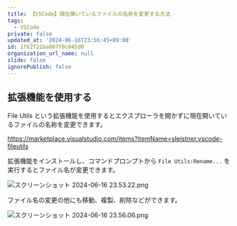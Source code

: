 ```yaml
---
title: 【VSCode】現在開いているファイルの名称を変更する方法
tags:
  - VSCode
private: false
updated_at: '2024-06-16T23:56:45+09:00'
id: 1f62f21ba807f0c045d0
organization_url_name: null
slide: false
ignorePublish: false
---
```

## 拡張機能を使用する

File Utils という拡張機能を使用するとエクスプローラを開かずに現在開いているファイルの名称を変更できます。

https://marketplace.visualstudio.com/items?itemName=sleistner.vscode-fileutils

拡張機能をインストールし、コマンドプロンプトから `File Utils:Rename...` を実行するとファイル名が変更できます。

![スクリーンショット 2024-06-16 23.53.22.png](https://qiita-image-store.s3.ap-northeast-1.amazonaws.com/0/2342443/cdee5454-1494-e178-16d8-b3189e34f86f.png)

ファイル名の変更の他にも移動、複製、削除などができます。

![スクリーンショット 2024-06-16 23.56.06.png](https://qiita-image-store.s3.ap-northeast-1.amazonaws.com/0/2342443/91ab70ac-1277-6991-3c26-666cfdb388fe.png)

